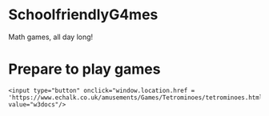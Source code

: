 # SchoolfriendlyG4mes
Math games, all day long!
<!DOCTYPE html>
<html>
<body>

<h1>Prepare to play games</h1>
  <html>
   
    <input type="button" onclick="window.location.href = 'https://www.echalk.co.uk/amusements/Games/Tetrominoes/tetrominoes.html';" value="w3docs"/>
   </body>
</html>
